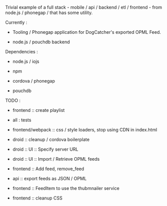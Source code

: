 Trivial example of a full stack - mobile / api / backend / etl / frontend - from node.js / phonegap / that has some utility.

Currently :

* Tooling / Phonegap application for DogCatcher's exported OPML Feed.

* node.js / pouchdb backend

Dependencies :

* node.js / iojs

* npm

* cordova / phonegap

* pouchdb

TODO :

* frontend :: create playlist

* all : tests

* frontend/webpack :: css / style loaders, stop using CDN in index.html

* droid :: cleanup / cordova boilerplate

* droid :: UI :: Specify server URL

* droid :: UI :: Import / Retrieve OPML feeds

* frontend :: Add feed, remove_feed

* api :: export feeds as JSON / OPML

* frontend :: FeedItem to use the thubmnailer service

* frontend :: cleanup CSS
